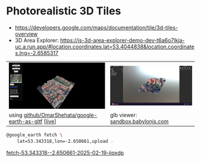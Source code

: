 # Photorealistic 3D Tiles

- https://developers.google.com/maps/documentation/tile/3d-tiles-overview
- 3D Area Explorer: https://js-3d-area-explorer-demo-dev-t6a6o7lkja-uc.a.run.app/#location.coordinates.lat=53.4044838&location.coordinates.lng=-2.6585317

| | |
|-|-|
| ![image](https://github.com/kamangir/assets/blob/main/roofAI/google_earth/google-earth-as-gltf.png?raw=true) | ![image](https://github.com/kamangir/assets/blob/main/roofAI/google_earth/glb-viewer.png?raw=true) |
| using [github/OmarShehata/google-earth-as-gltf](https://github.com/OmarShehata/google-earth-as-gltf/tree/main/simple-node-example) [[live](https://omarshehata.github.io/google-earth-as-gltf/)] | glb viewer: [sandbox.babylonjs.com](https://sandbox.babylonjs.com/) |


```bash
@google_earth fetch \
    lat=53.343318,lon=-2.650661,upload -
```

[fetch-53.343318--2.650661-2025-02-19-iiqxdp](https://kamangir-public.s3.ca-central-1.amazonaws.com/fetch-53.343318--2.650661-2025-02-19-iiqxdp.tar.gz)
